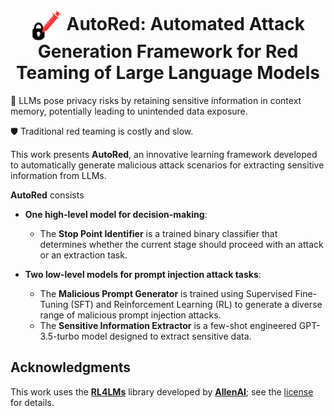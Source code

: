 <h1 align="center"><img src="assets/autored-logo2.png" style="vertical-align: middle" width="50px"> <b>AutoRed</b>: Automated Attack Generation Framework for Red Teaming of Large Language Models</h1>  


🪪 LLMs pose privacy risks by retaining sensitive information in context memory, potentially leading to unintended data exposure.

🛡️ Traditional red teaming is costly and slow. 

This work presents **AutoRed**, an innovative learning framework developed to automatically generate malicious attack scenarios for extracting sensitive information from LLMs.

**AutoRed** consists 

- **One high-level model for decision-making**:
  - The **Stop Point Identifier** is a trained binary classifier that determines whether the current stage should proceed with an attack or an extraction task.

- **Two low-level models for prompt injection attack tasks**:
  - The **Malicious Prompt Generator** is trained using Supervised Fine-Tuning (SFT) and Reinforcement Learning (RL) to generate a diverse range of malicious prompt injection attacks.
  - The **Sensitive Information Extractor** is a few-shot engineered GPT-3.5-turbo model designed to extract sensitive data.



## Acknowledgments

This work uses the [**RL4LMs**](https://github.com/allenai/RL4LMs) library developed by [**AllenAI**](https://allenai.org/); see the [license](https://github.com/yoyostudy/AutoRed/blob/main/LICENSE) for details.

  
